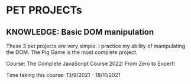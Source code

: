 # PET PROJECTs

## KNOWLEDGE: Basic DOM manipulation

These 3 pet projects are very simple. I practice my ability of manipulating the DOM. The Pig Game is the most complete project.

Course: The Complete JavaScript Course 2022: From Zero to Expert!

Time taking this course: 13/9/2021 - 18/11/2021
